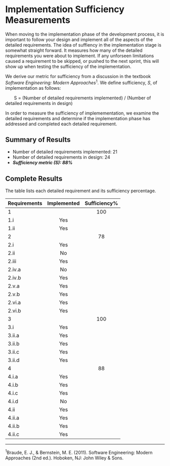 # Implementation Sufficiency Measurements

When moving to the implementation phase of the development process, it is important to follow your design and implement all of the aspects of the detailed requirements. The idea of suffiency in the implementation stage is somewhat straight forward. It measures how many of the detailed requirements you were about to implement. If any unforseen limitations caused a requirement to be skipped, or pushed to the next sprint, this will show up when testing the sufficiency of the implementation. 

We derive our metric for sufficiency from a discussion in the textbook *Software 
Engineering: Modern Approaches*<sup>1</sup>. We define sufficiency, *S*, of implementation as follows:

&nbsp;&nbsp;&nbsp;&nbsp;&nbsp;&nbsp; S = (Number of detailed requirements implemented) / (Number of detailed requirements in design)


In order to measure the sufficiency of implemementation, we examine the detailed requirements and determine if the implementation phase has addressed and completed each detailed requirement.


## Summary of Results

* Number of detailed requirements implemented: 21
* Number of detailed requirements in design: 24
* ***Sufficiency metric (S): 88%***

## Complete Results

The table lists each detailed requirement and its sufficiency percentage.

Requirements | Implemented | Sufficiency%
--- | :---: | :---:
1 |  | 100
1.i | Yes | 
1.ii | Yes | 
2 | | 78
2.i | Yes |
2.ii | No |
2.iii | Yes |
2.iv.a | No |	
2.iv.b | Yes |	
2.v.a |	Yes |
2.v.b |	Yes |
2.vi.a | Yes |
2.vi.b | Yes |
3 | | 100
3.i | Yes	
3.ii.a | Yes
3.ii.b | Yes	
3.ii.c | Yes	
3.ii.d | Yes
4 |  | 88
4.i.a |	Yes |
4.i.b |	Yes |
4.i.c |	Yes |
4.i.d |	No |
4.ii | Yes |
4.ii.a | Yes
4.ii.b | Yes	
4.ii.c | Yes


---
<sup>1</sup>Braude, E. J., & Bernstein, M. E. (2011). Software Engineering: Modern Approaches 
(2nd ed.). Hoboken, NJ: John Wiley & Sons.
